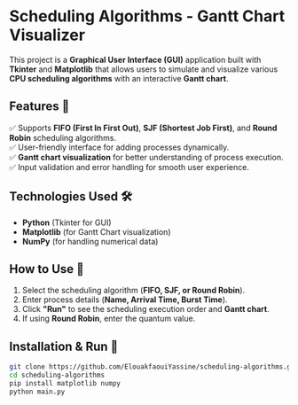 # **Scheduling Algorithms - Gantt Chart Visualizer**

This project is a **Graphical User Interface (GUI)** application built with **Tkinter** and **Matplotlib** that allows users to simulate and visualize various **CPU scheduling algorithms** with an interactive **Gantt chart**.

## **Features 🚀**
✅ Supports **FIFO (First In First Out)**, **SJF (Shortest Job First)**, and **Round Robin** scheduling algorithms.  
✅ User-friendly interface for adding processes dynamically.  
✅ **Gantt chart visualization** for better understanding of process execution.  
✅ Input validation and error handling for smooth user experience.  

## **Technologies Used 🛠️**  
- **Python** (Tkinter for GUI)  
- **Matplotlib** (for Gantt Chart visualization)  
- **NumPy** (for handling numerical data)  

## **How to Use 📌**  
1. Select the scheduling algorithm (**FIFO, SJF, or Round Robin**).  
2. Enter process details (**Name, Arrival Time, Burst Time**).  
3. Click **"Run"** to see the scheduling execution order and **Gantt chart**.  
4. If using **Round Robin**, enter the quantum value.  

## **Installation & Run 🏃**  
```bash
git clone https://github.com/ElouakfaouiYassine/scheduling-algorithms.git
cd scheduling-algorithms
pip install matplotlib numpy
python main.py
